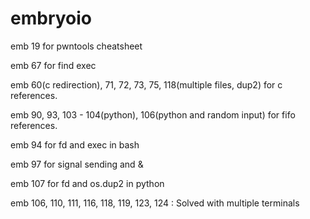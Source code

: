 # embryoio

emb 19 for pwntools cheatsheet

emb 67 for find exec

emb 60(c redirection), 71, 72, 73, 75, 118(multiple files, dup2) for c references.

emb 90, 93, 103 - 104(python), 106(python and random input) for fifo references.

emb 94 for fd and exec in bash

emb 97 for signal sending and &

emb 107 for fd and os.dup2 in python



emb 106, 110, 111, 116, 118, 119, 123, 124 : Solved with multiple terminals
